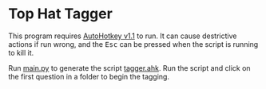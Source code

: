 # Top Hat Tagger

This program requires [AutoHotkey v1.1](https://www.autohotkey.com/) to run. It can cause destrictive actions if run wrong, and the <kbd>Esc</kbd> can be pressed when the script is running to kill it.

Run [main.py](/main.py) to generate the script [tagger.ahk](/tagger.ahk). Run the script and click on the first question in a folder to begin the tagging.
